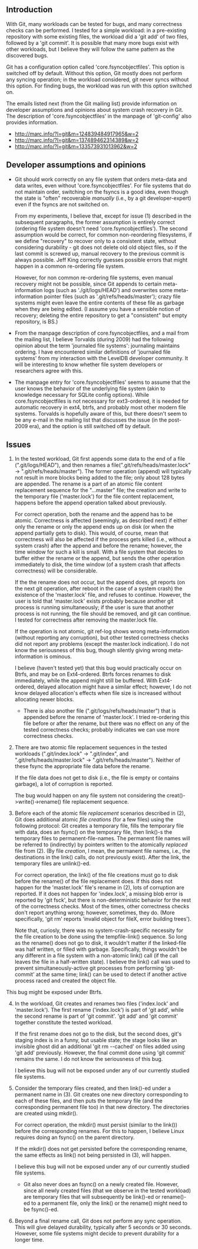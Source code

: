Introduction
------------

With Git, many workloads can be tested for bugs, and many correctness checks can be performed. I tested for a simple workload: in a pre-existing repository with some existing files, the workload did a 'git add' of two files, followed by a 'git commit'. It is possible that many more bugs exist with other workloads, but I believe they will follow the same pattern as the discovered bugs.

Git has a configuration option called 'core.fsyncobjectfiles'. This option is switched off by default. Without this option, Git mostly does not perform any syncing operation; in the workload considered, git never syncs without this option. For finding bugs, the workload was run with this option switched on.

The emails listed next (from the Git mailing list) provide information on developer assumptions and opinions about system crash recovery in Git. The description of 'core.fsyncobjectfiles' in the manpage of 'git-config' also provides information.

* http://marc.info/?l=git&m=124839484917965&w=2
* http://marc.info/?l=git&m=137489462314389&w=2
* http://marc.info/?l=git&m=133573931013962&w=2

Developer assumptions and opinions
------------------------------

* Git should work correctly on any file system that orders meta-data and data writes, even without 'core.fsyncobjectfiles'. For file systems that do not maintain order, switching on the fsyncs is a good idea, even though the state is "often" recoverable *manually* (i.e., by a git developer-expert) even if the fsyncs are not switched on.

  From my experiments, I believe that, except for issue (1) described in the subsequent paragraphs, the former assumption is entirely correct (ordering file system doesn't need 'core.fsyncobjectfiles'). The second assumption would be correct, for common non-reordering filesystems, if we define "recovery" to recover only to a consistent state, without considering durability - git does not delete old old object files, so if the last commit is screwed up, manual recovery to the previous commit is always possible. Jeff King correctly guesses possible errors that might happen in a common re-ordering file system.

  However, for non common re-ordering file systems, even manual recovery might not be possible, since Git appends to certain meta-information logs (such as './git/logs/HEAD') and overwrites some meta-information pointer files (such as '.git/refs/heads/master'); crazy file systems might even leave the entire contents of these file as garbage when they are being edited. (I assume you have a sensible notion of recovery; deleting the entire repository to get a "consistent" but empty repository, is BS.)

* From the manpage description of core.fsyncobjectfiles, and a mail from the mailing list, I believe Torvalds (during 2009) had the following opinion about the term 'journaled file systems': journaling maintains ordering.  I have encountered similar definitions of 'journaled file systems' from my interaction with the LevelDB developer community. It will be interesting to know whether file system developers or researchers agree with this.

* The manpage entry for 'core.fsyncobjectfiles' seems to assume that the user knows the behavior of the underlying file system (akin to knowledge necessary for SQLite config options). While core.fsyncobjectfiles is not necessary for ext3-ordered, it is needed for automatic recovery in ext4, btrfs, and probably most other modern file systems. Torvalds is hopefully aware of this, but there doesn't seem to be any e-mail in the mailing list that discusses the issue (in the post-2009 era), and the option is still switched off by default.

Issues
------

1. In the tested workload, Git first appends some data to the end of a file (".git/logs/HEAD"), and then renames a file(".git/refs/heads/master.lock" -> ".git/refs/heads/master"). The former operation (append) will typically not result in more blocks being added to the file; only about 128 bytes are appended. The rename is a part of an atomic file content replacement sequence for the "...master" file; the creation and write to the temporary file ('master.lock') for the file content replacement, happens before the append operation talked about previously.

   For correct operation, both the rename and the append has to be atomic. Correctness is affected (seemingly, as described next) if either only the rename or only the append ends up on disk (or when the append partially gets to disk). This would, of course, mean that correctness will also be affected if the process gets killed (i.e., without a system crash) after the append and before the rename; however, the time window for such a kill is small. With a file system that decides to buffer either the rename or the append, but sends the other operation immediately to disk, the time window (of a system crash that affects correctness) will be considerable.

   If the the rename does not occur, but the append does, git reports (on the next git operation, after reboot in the case of a system crash) the existence of the 'master.lock' file, and refuses to continue. However, the user is told that 'master.lock' exists probably because another git process is running simultaneously; if the user is sure that another process is not running, the file should be removed, and git can continue. I tested for correctness after removing the master.lock file.

   If the operation is not atomic, git ref-log shows wrong meta-information (without reporting any corruption), but other tested correctness checks did not report any problems (except the master.lock indication). I do not know the seriousness of this bug, though silently giving wrong meta-information is ominous.

   I believe (haven't tested yet) that this bug would practically occur on Btrfs, and may be on Ext4-ordered. Btrfs forces renames to disk immediately, while the append might still be buffered. With Ext4-ordered, delayed allocation might have a similar effect; however, I do not know delayed allocation's effects when file size is increased without allocating newer blocks.

   * There is also another file (".git/logs/refs/heads/master") that is appended before the rename of 'master.lock'. I tried re-ordering this file before or after the rename, but there was no effect on any of the tested correctness checks; probably indicates we can use more correctness checks.

2. There are two atomic file replacement sequences in the tested workloads (".git/index.lock" -> ".git/index", and ".git/refs/heads/master.lock" -> ".git/refs/heads/master"). Neither of these fsync the appropriate file data before the rename. 

   If the file data does not get to disk (i.e., the file is empty or contains garbage), a lot of corruption is reported.

   The bug would happen on any file system not considering the creat()->write()->rename() file replacement sequence.

3. Before each of the atomic file *replacement* scenarios described in (2), Git does additional atomic *file creations* (for a few files) using the following protocol: Git creates a temporary file, fills the temporary file with data, does an fsync() on the temporary file, then link()-s the temporary files to permanent-file-names. The permanent file names will be referred to (indirectly) by pointers written to the atomically *replaced* file from (2). (By file *creation*, I mean, the permanent file names, i.e., the destinations in the link() calls, do not previously exist).  After the link, the temporary files are unlink()-ed.

   For correct operation, the link() of the file creations must go to disk before the rename() of the file replacement does. If this does not happen for the 'master.lock' file's rename in (2), lots of corruption are reported. If it does not happen for 'index.lock', a missing blob error is reported by 'git fsck', but there is non-deterministic behavior for the rest of the correctness checks. Most of the times, other correctness checks don't report anything wrong; however, sometimes, they do. (More specifically, 'git rm' reports 'invalid object for fileX, error building trees').

   Note that, curiosly, there was no system-crash-specific necessity for the file creation to be done using the tempfile-link() sequence. So long as the rename() does not go to disk, it wouldn't matter if the linked-file was half written, or filled with garbage. Specifically, things wouldn't be any different in a file system with a non-atomic link() call (if the call leaves the file in a half-written state). I believe the link() call was used to prevent simultaneously-active git processes from performing 'git-commit' at the same time; link() can be used to detect if another active process raced and created the object file.

  This bug might be exposed under Btrfs.

4. In the workload, Git creates and renames two files ('index.lock' and 'master.lock'). The first rename ('index.lock') is part of 'git add', while the second rename is part of 'git commit'. 'git add' and 'git commit' together constitute the tested workload.

   If the first rename does not go to the disk, but the second does, git's staging index is in a funny, but usable state; the stage looks like an invisible ghost did an additional 'git rm --cached' on files added using 'git add' previously. However, the final commit done using 'git commit' remains the same. I do not know the seriousness of this bug.

   I believe this bug will not be exposed under any of our currently studied file systems.

5. Consider the temporary files created, and then link()-ed under a permanent name in (3). Git creates one new directory corresponding to each of these files, and then puts the temporary file (and the corresponding permanent file too) in that new directory. The directories are created using mkdir().

   For correct operation, the mkdir() must persist (similar to the link()) before the corresponding renames. For this to happen, I believe Linux requires doing an fsync() on the parent directory.

   If the mkdir() does not get persisted before the corresponding rename, the same effects as link() not being persisted in (3), will happen.

   I believe this bug will not be exposed under any of our currently studied file systems.

   * Git also never does an fsync() on a newly created file. However, since all newly created files (that we observe in the tested workload) are temporary files that will subsequently be link()-ed or rename()-ed to a permanent file, only the link() or the rename() might need to be fsync()-ed.

6. Beyond a final rename call, Git does not perform any sync operation. This will give delayed durability, typically after 5 seconds or 30 seconds. However, some file systems might decide to prevent durability for a longer time.
